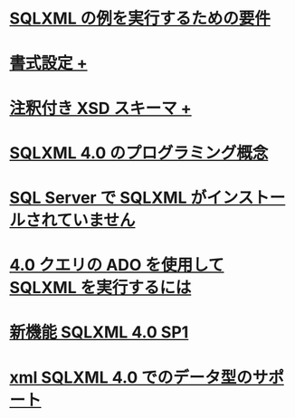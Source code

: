 # [SQLXML の例を実行するための要件](requirements-for-running-sqlxml-examples.md)

# [書式設定 +](../../relational-databases/sqlxml/formatting/client-side-and-server-side-formatting-sqlxml-4-0.md)
# [注釈付き XSD スキーマ +](../../relational-databases/sqlxml/annotated-xsd-schemas/annotated-xsd-schemas-in-sqlxml-4-0.md)

# [SQLXML 4.0 のプログラミング概念](sqlxml-4-0-programming-concepts.md)
# [SQL Server で SQLXML がインストールされていません](sqlxml-is-not-installed-in-sql-server.md)
# [4.0 クエリの ADO を使用して SQLXML を実行するには](using-ado-to-execute-sqlxml-4-0-queries.md)
# [新機能 SQLXML 4.0 SP1](what-s-new-in-sqlxml-4-0-sp1.md)
# [xml SQLXML 4.0 でのデータ型のサポート](xml-data-type-support-in-sqlxml-4-0.md)
